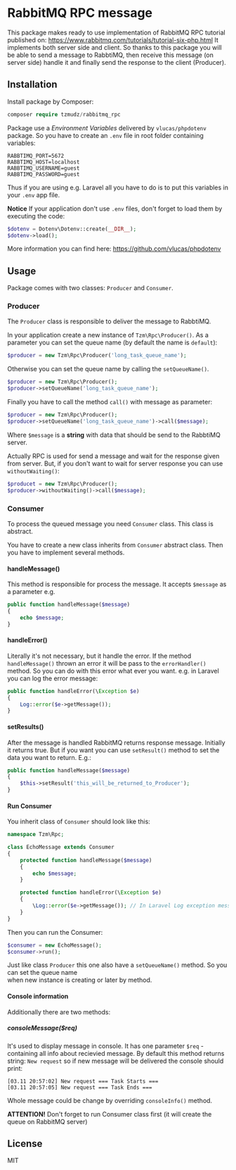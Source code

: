 # RabbitMQ RPC message 

This package makes ready to use implementation of RabbitMQ RPC tutorial published on:
https://www.rabbitmq.com/tutorials/tutorial-six-php.html
It implements both server side and client. So thanks to this package you will be able to send a message
to RabbtiMQ, then receive this message (on server side) handle it and finally send the response 
to the client (Producer).

## Installation
Install package by Composer:
```php
composer require tzmudz/rabbitmq_rpc
```
Package use a *Environment Variables* delivered by `vlucas/phpdotenv` package. So 
you have to create an `.env` file in root folder containing variables:

```dotenv
RABBTIMQ_PORT=5672
RABBTIMQ_HOST=localhost
RABBTIMQ_USERNAME=guest
RABBTIMQ_PASSWORD=guest
```

Thus if you are using e.g. Laravel all you have to do is to put this variables in your `.env` 
app file.

**Notice** If your application don't use `.env` files, don't forget to load them by executing the code:
```php
$dotenv = Dotenv\Dotenv::create(__DIR__);
$dotenv->load();
```
More information you can find here: https://github.com/vlucas/phpdotenv

## Usage
Package comes with two classes: `Producer` and `Consumer`. 

### Producer
The `Producer` class is responsible to deliver the message to RabbtiMQ. 

In your application 
create a new instance of `Tzm\Rpc\Producer()`. As a parameter you can set the queue name 
(by default the name is `default`):

```php
$producer = new Tzm\Rpc\Producer('long_task_queue_name');
``` 

Otherwise you can set the queue name by calling the 
`setQueueName()`. 

```php
$producer = new Tzm\Rpc\Producer();
$producer->setQueueName('long_task_queue_name');
```

Finally you have to call the method `call()` with message as parameter:

```php
$producer = new Tzm\Rpc\Producer();
$producer->setQueueName('long_task_queue_name')->call($message);
```

Where `$message` is a **string** with data that should be send to the RabbtiMQ server. 

Actually RPC is used for send a message and wait for the response given from server. But, if you don't 
want to wait for server response you can use `withoutWaiting()`:
```php
$producet = new Tzm\Rpc\Producer();
$producer->withoutWaiting()->call($message);
```

### Consumer
To process the queued message you need `Consumer` class. This class is abstract. 

You have to create a new class inherits from `Consumer` abstract class. Then you have to implement 
several methods.

#### handleMessage()
This method is responsible for process the message. It accepts `$message` as 
a parameter e.g.
```php
public function handleMessage($message)
{
    echo $message;
}
```
#### handleError()
Literally it's not necessary, but it handle the error. If the method `handleMessage()` thrown an
error it will be pass to the `errorHandler()` method. So you can do with this error what ever you want. 
e.g. in Laravel you can log the error message:
```php
public function handleError(\Exception $e)
{
    Log::error($e->getMessage());
}
``` 
#### setResults()
After the message is handled RabbitMQ returns response message. Initially it returns true. But if you want 
you can use `setResult()` method to set the data you want to return. E.g.:
```php
public function handleMessage($message)
{
    $this->setResult('this_will_be_returned_to_Producer');
}
```

#### Run Consumer

You inherit class of `Consumer` should look like this:
```php
namespace Tzm\Rpc;

class EchoMessage extends Consumer
{
    protected function handleMessage($message)
    {
        echo $message;
    }

    protected function handleError(\Exception $e)
    {
        \Log::error($e->getMessage()); // In Laravel Log exception message
    }
}
```
Then you can run the Consumer:
```php
$consumer = new EchoMessage();
$consumer->run();
```
Just like class `Producer` this one also have a `setQueueName()` method. So you can set the queue name  
when new instance is creating or later by method. 

#### Console information
Additionally there are two methods:
##### consoleMessage($req) 
It's used to display message in console. It has one parameter `$req` - containing all info about recievied 
message. By default this method returns string: `New request` so if new message will be delivered 
the console should print: 
```
[03.11 20:57:02] New request === Task Starts ===
[03.11 20:57:05] New request === Task Ends ===
```
Whole message could be change by overriding `consoleInfo()` method.

**ATTENTION!**
Don't forget to run Consumer class first (it will create the queue on RabbitMQ server)

## License 
MIT